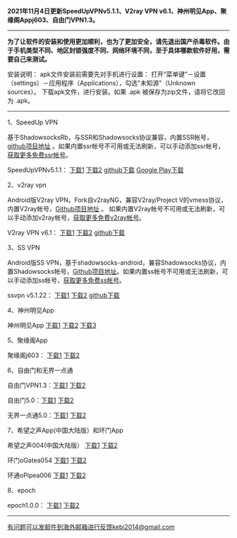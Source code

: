 **2021年11月4日更新SpeedUpVPNv5.1.1、V2ray VPN v6.1、神州明见App、聚缘阁Appj603、自由门VPN1.3。**

***

**为了让软件的安装和使用更加顺利，也为了更加安全，请先退出国产杀毒软件。由于手机类型不同、地区封锁强度不同、网络环境不同，至于具体哪款软件好用，需要自己来测试。**

安装说明：
apk文件安装前需要先对手机进行设置： 打开“菜单键”－设置（settings）－应用程序（Applications），勾选"未知源"（Unknown sources）。
下载apk文件，进行安装。如果 .apk 被保存为zip文件，请将它改回为 .apk。

***

1、SpeedUp VPN

基于ShadowsocksRb，与SSR和Shadowsocks协议兼容，内置SSR帐号，[github项目地址](https://github.com/bannedbook/SpeedUp.VPN/releases) 。如果内置ssr帐号不可用或无法刷新，可以手动添加ssr帐号，[获取更多免费ssr帐号](https://github.com/Alvin9999/new-pac/wiki/ss%E5%85%8D%E8%B4%B9%E8%B4%A6%E5%8F%B7)。

SpeedUpVPNv5.1.1：
[下载1](https://tr101.free4444.xyz/SpeedUpVPNv5.1.1.apk) 
[下载2](https://tr201.free4444.xyz/SpeedUpVPNv5.1.1.apk) 
[github下载](https://github.com/bannedbook/SpeedUp.VPN/releases/download/v5.1.1/SpeedUp.VPN-release.apk) 
[Google Play下载](https://play.google.com/store/apps/details?id=free.ssr.proxy.SpeedUp.VPN) 

2、v2ray vpn

Android版V2ray VPN，Fork自v2rayNG，兼容V2ray/Project V的vmess协议，内置V2ray帐号，[Github项目地址](https://github.com/bannedbook/v2ray.vpn/releases) 。 如果内置V2ray帐号不可用或无法刷新，可以手动添加v2ray帐号，[获取更多免费v2ray帐号](https://github.com/Alvin9999/new-pac/wiki/v2ray%E5%85%8D%E8%B4%B9%E8%B4%A6%E5%8F%B7)。

V2ray VPN v6.1：
[下载1](https://tr101.free4444.xyz/android-v2vpn-universal-release.apkv6.1.apk) 
[下载2](https://tr201.free4444.xyz/android-v2vpn-universal-release.apkv6.1.apk) 
[github下载](https://github.com/bannedbook/v2ray.vpn/releases/download/v6.1/android-v2vpn-universal-release.apk) 

3、SS VPN

Android版SS VPN，基于shadowsocks-android，兼容Shadowsocks协议，内置Shadowsocks帐号，[Github项目地址](https://github.com/bannedbook/ssvpn/releases)。如果内置ss帐号不可用或无法刷新，可以手动添加ss帐号，[获取更多免费ss帐号](https://github.com/Alvin9999/new-pac/wiki/ss%E5%85%8D%E8%B4%B9%E8%B4%A6%E5%8F%B7)。

ssvpn v5.1.22：
[下载1](https://tr101.free4444.xyz/ssvpn-v5.1.22.apk) 
[下载2](https://tr201.free4444.xyz/ssvpn-v5.1.22.apk) 
[github下载](https://github.com/bannedbook/ssvpn/releases/download/v5.1.22/android-ssvpn-universal-release.apk) 

4、神州明见App

神州明见App [下载1](https://gitlab.com/szzdlab/w/raw/master/szzd/SzzdOgate.apk) [下载2](https://tr101.free4444.xyz/SzzdOgate1104.apk)   [下载3](https://tr201.free4444.xyz/SzzdOgate1104.apk)  

5、聚缘阁App

聚缘阁j603： [下载1](https://tr101.free4444.xyz/j603.apk)   [下载2](https://tr201.free4444.xyz/j603.apk)  


6、自由门和无界一点通

自由门VPN1.3：[下载1](https://tr101.free4444.xyz/fgvpn103.apk) [下载2](https://tr201.free4444.xyz/fgvpn103.apk)

自由门5.0：[下载1](https://tr101.free4444.xyz/fgma50.apk) [下载2](https://tr201.free4444.xyz/fgma50.apk)

无界一点通5.0：[下载1](https://tr101.free4444.xyz/um50.apk) [下载2](https://tr201.free4444.xyz/um50.apk) 

7、希望之声App(中国大陆版）和环门App

希望之声004(中国大陆版） [下载1](https://tr101.free4444.xyz/oHopea004.apk)   [下载2](https://tr201.free4444.xyz/oHopea004.apk)  

环门oGatea054 [下载1](https://tr101.free4444.xyz/oGatea054.apk) [下载2](https://tr201.free4444.xyz/oGatea054.apk)  

环通oPipea006 [下载1](https://tr101.free4444.xyz/oPipea006.apk) [下载2](https://tr201.free4444.xyz/oPipea006.apk)  

8、epoch

epoch1.0.0：  [下载1](https://tr101.free4444.xyz/fq.apk)  [下载2](https://tr201.free4444.xyz/fq.apk) 

***

有问题可以发邮件到海外邮箱进行反馈kebi2014@gmail.com